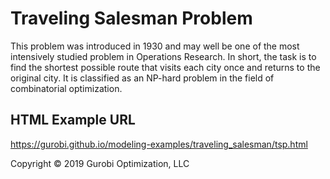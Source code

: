 # Traveling Salesman Problem

This problem was introduced in 1930 and may well be one of the most intensively studied problem in Operations Research. In short, the task is to find the shortest possible route that visits each city once and returns to the original city. It is classified as an NP-hard problem in the field of combinatorial optimization.

## HTML Example URL

https://gurobi.github.io/modeling-examples/traveling_salesman/tsp.html


Copyright © 2019 Gurobi Optimization, LLC
